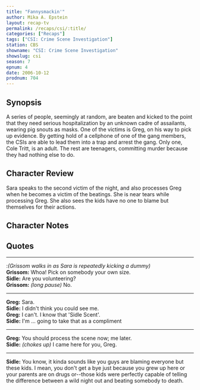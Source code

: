 ```yaml
---
title: "Fannysmackin'"
author: Mika A. Epstein
layout: recap-tv
permalink: /recaps/csi/:title/
categories: ["Recaps"]
tags: ["CSI: Crime Scene Investigation"]
station: CBS
showname: "CSI: Crime Scene Investigation"
showslug: csi
season: 7
epnum: 4
date: 2006-10-12
prodnum: 704  
---
```


## Synopsis

A series of people, seemingly at random, are beaten and kicked to the point that they need serious hospitalization by an unknown cadre of assailants, wearing pig snouts as masks. One of the victims is Greg, on his way to pick up evidence. By getting hold of a cellphone of one of the gang members, the CSIs are able to lead them into a trap and arrest the gang. Only one, Cole Tritt, is an adult. The rest are teenagers, committing murder because they had nothing else to do.

## Character Review

Sara speaks to the second victim of the night, and also processes Greg when he becomes a victim of the beatings. She is near tears while processing Greg. She also sees the kids have no one to blame but themselves for their actions.

## Character Notes

## Quotes


- - -

:_(Grissom walks in as Sara is repeatedly kicking a dummy)_  
**Grissom:** Whoa! Pick on somebody your own size.  
**Sidle:** Are you volunteering?  
**Grissom:** _(long pause)_ No.  

- - -

**Greg:** Sara.  
**Sidle:** I didn't think you could see me.  
**Greg:** I can't. I know that 'Sidle Scent'.  
**Sidle:** I'm ... going to take that as a compliment  

- - -

**Greg:** You should process the scene now; me later.  
**Sidle:** _(chokes up)_ I came here for you, Greg.  

- - -

**Sidle:** You know, it kinda sounds like you guys are blaming everyone but these kids. I mean, you don't get a bye just because you grew up here or your parents are on drugs or--those kids were perfectly capable of telling the difference between a wild night out and beating somebody to death.

